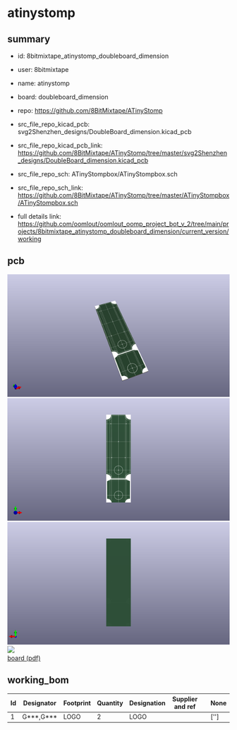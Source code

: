 # atinystomp
 
## summary 
* id: 8bitmixtape_atinystomp_doubleboard_dimension
* user: 8bitmixtape
* name: atinystomp
* board: doubleboard_dimension
* repo: https://github.com/8BitMixtape/ATinyStomp
* src_file_repo_kicad_pcb: svg2Shenzhen_designs/DoubleBoard_dimension.kicad_pcb
* src_file_repo_kicad_pcb_link: https://github.com/8BitMixtape/ATinyStomp/tree/master/svg2Shenzhen_designs/DoubleBoard_dimension.kicad_pcb


* src_file_repo_sch: ATinyStompbox/ATinyStompbox.sch
* src_file_repo_sch_link: https://github.com/8BitMixtape/ATinyStomp/tree/master/ATinyStompbox/ATinyStompbox.sch
* full details link: https://github.com/oomlout/oomlout_oomp_project_bot_v_2/tree/main/projects/8bitmixtape_atinystomp_doubleboard_dimension/current_version/working  


## pcb  
![](working_3d_600.png) 
![](working_3d_front_600.png)  
![](working_3d_back_600.png)  
![](working_600.png)  
[board (pdf)](working.pdf)  

## working_bom
| Id | Designator | Footprint | Quantity | Designation | Supplier and ref |  | None | 
| --- | --- | --- | --- | --- | --- | --- | --- | 
| 1 | G***,G*** | LOGO | 2 | LOGO |  |  | [''] | 





